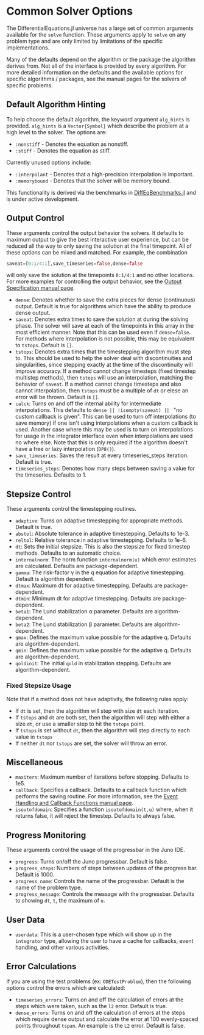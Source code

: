 # Common Solver Options

The DifferentialEquations.jl universe has a large set of common arguments available
for the `solve` function. These arguments apply to `solve` on any problem type and
are only limited by limitations of the specific implementations.

Many of the defaults depend on the algorithm or the package the algorithm derives
from. Not all of the interface is provided by every algorithm.
For more detailed information on the defaults and the available options
for specific algorithms / packages, see the manual pages for the solvers of specific
problems.

## Default Algorithm Hinting

To help choose the default algorithm, the keyword argument `alg_hints` is provided.
`alg_hints` is a `Vector{Symbol}` which describe the problem at a high level
to the solver. The options are:

* `:nonstiff` - Denotes the equation as nonstiff.
* `:stiff` - Denotes the equation as stiff.

Currently unused options include:

* `:interpolant` - Denotes that a high-precision interpolation is important.
* `:memorybound` - Denotes that the solver will be memory bound.

This functionality is derived via the benchmarks in [DiffEqBenchmarks.jl](https://github.com/JuliaDiffEq/DiffEqBenchmarks.jl)
and is under active development.

## Output Control

These arguments control the output behavior the solvers. It defaults to maximum
output to give the best interactive user experience, but can be reduced all the
way to only saving the solution at the final timepoint. All of these options
can be mixed and matched. For example, the combination

```julia
saveat=[0:1/4:1],save_timeseries=false,dense=false
```

will only save the solution at the timepoints `0:1/4:1` and no other locations.
For more examples for controlling the output behavior, see the
[Output Specification manual page](../man/output_specification.html).

* `dense`: Denotes whether to save the extra pieces for dense (continuous)
  output. Default is true for algorithms which have the ability to produce dense output.
* `saveat`: Denotes extra times to save the solution at during the solving
  phase. The solver will save at each of the timepoints in this array in the
  most efficient manner. Note that this can be used even if `dense=false`.
  For methods where interpolation is not possible, this may be equivalent to
  `tstops`. Default is `[]`.
* `tstops`: Denotes extra times that the timestepping algorithm must step to.
  This should be used to help the solver deal with discontinuities and
  singularities, since stepping exactly at the time of the discontinuity will
  improve accuracy. If a method cannot change timesteps (fixed timestep multistep methods), then `tstops` will use an interpolation, matching the behavior of `saveat`. If a method cannot change timesteps and also cannot interpolation, then `tstops` must be a multiple of `dt` or elese an error will be thrown. Default is `[]`.
* `calck`: Turns on and off the internal ability for intermediate    
  interpolations. This defaults to `dense || !isempty(saveat) || `
  "no custom callback is given". This can be used to turn off interpolations
  (to save memory) if one isn't using interpolations when a custom callback is
  used. Another case where this may be used is to turn on interpolations for
  usage in the integrator interface even when interpolations are used no
   where else. Note that this is only required if the algorithm doesn't have
  a free or lazy interpolation (`DP8()`).
* `save_timeseries`: Saves the result at every timeseries_steps iteration.    
  Default is true.
* `timeseries_steps`: Denotes how many steps between saving a value for the
  timeseries. Defaults to 1.

## Stepsize Control

These arguments control the timestepping routines.

* `adaptive`: Turns on adaptive timestepping for appropriate methods. Default
  is true.
* `abstol`: Absolute tolerance in adaptive timestepping. Defaults to 1e-3.
* `reltol`: Relative tolerance in adaptive timestepping. Defaults to 1e-6.
* `dt`: Sets the initial stepsize. This is also the stepsize for fixed
  timestep methods. Defaults to an automatic choice.
* `internalnorm`: The norm function `internalnorm(u)` which error estimates
  are calculated.
  Defaults are package-dependent.
* `gamma`: The risk-factor γ in the q equation for adaptive timestepping.
  Default is algorithm dependent.
* `dtmax`: Maximum dt for adaptive timestepping. Defaults are
  package-dependent.
* `dtmin`: Minimum dt for adaptive timestepping. Defaults are
  package-dependent.
* `beta1`: The Lund stabilization α parameter. Defaults are
  algorithm-dependent.
* `beta2`: The Lund stabilization β parameter. Defaults are
  algorithm-dependent.
* `qmax`: Defines the maximum value possible for the adaptive q. Defaults are
  algorithm-dependent.
* `qmin`: Defines the maximum value possible for the adaptive q. Defaults are
  algorithm-dependent.
* `qoldinit`: The initial `qold` in stabilization stepping. Defaults are
  algorithm-dependent.

### Fixed Stepsize Usage

Note that if a method does not have adaptivity, the following rules apply:

* If `dt` is set, then the algorithm will step with size `dt` each iteration.
* If `tstops` and `dt` are both set, then the algorithm will step with either a
  size `dt`, or use a smaller step to hit the `tstops` point.
* If `tstops` is set without `dt`, then the algorithm will step directly to
  each value in `tstops`
* If neither `dt` nor `tstops` are set, the solver will throw an error.

## Miscellaneous

* `maxiters`: Maximum number of iterations before stopping. Defaults to 1e5.
* `callback`: Specifies a callback. Defaults to a callback function which
  performs the saving routine. For more information, see the
  [Event Handling and Callback Functions manual page](https://juliadiffeq.github.io/DiffEqDocs.jl/latest/man/callback_functions.html).
* `isoutofdomain`: Specifies a function `isoutofdomain(t,u)` where, when it
  returns false, it will reject the timestep. Defaults to always false.

## Progress Monitoring

These arguments control the usage of the progressbar in the Juno IDE.

* `progress`: Turns on/off the Juno progressbar. Default is false.
* `progress_steps`: Numbers of steps between updates of the progress bar.
  Default is 1000.
* `progress_name`: Controls the name of the progressbar. Default is the name
  of the problem type.
* `progress_message`: Controls the message with the progressbar. Defaults to
  showing `dt`, `t`, the maximum of `u`.

## User Data

* `userdata`: This is a user-chosen type which will show up in the `integrator`
  type, allowing the user to have a cache for callbacks, event handling, and
  other various activities.

## Error Calculations

If you are using the test problems (ex: `ODETestProblem`), then the following
options control the errors which are calculated:

* `timeseries_errors`: Turns on and off the calculation of errors at the steps
  which were taken, such as the `l2` error. Default is true.
* `dense_errors`: Turns on and off the calculation of errors at the steps which
  require dense output and calculate the error at 100 evenly-spaced points
  throughout `tspan`. An example is the `L2` error. Default is false.
